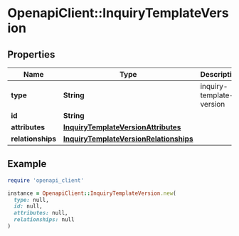# OpenapiClient::InquiryTemplateVersion

## Properties

| Name | Type | Description | Notes |
| ---- | ---- | ----------- | ----- |
| **type** | **String** | inquiry-template-version | [optional] |
| **id** | **String** |  | [optional] |
| **attributes** | [**InquiryTemplateVersionAttributes**](InquiryTemplateVersionAttributes.md) |  | [optional] |
| **relationships** | [**InquiryTemplateVersionRelationships**](InquiryTemplateVersionRelationships.md) |  | [optional] |

## Example

```ruby
require 'openapi_client'

instance = OpenapiClient::InquiryTemplateVersion.new(
  type: null,
  id: null,
  attributes: null,
  relationships: null
)
```

